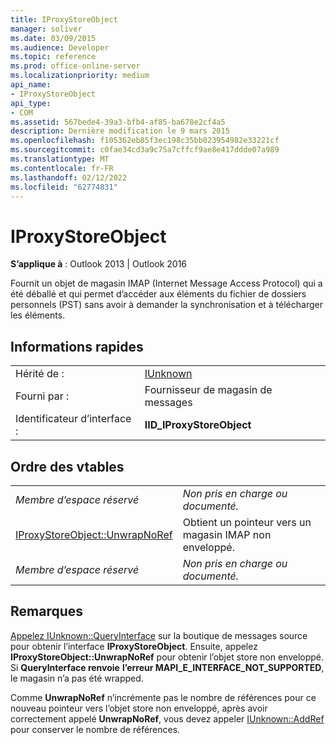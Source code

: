 ```yaml
---
title: IProxyStoreObject
manager: soliver
ms.date: 03/09/2015
ms.audience: Developer
ms.topic: reference
ms.prod: office-online-server
ms.localizationpriority: medium
api_name:
- IProxyStoreObject
api_type:
- COM
ms.assetid: 567bede4-39a3-bfb4-af85-ba678e2cf4a5
description: Dernière modification le 9 mars 2015
ms.openlocfilehash: f105362eb85f3ec198c35bb023954982e33221cf
ms.sourcegitcommit: c0fae34cd3a9c75a7cffcf9ae8e417ddde07a989
ms.translationtype: MT
ms.contentlocale: fr-FR
ms.lasthandoff: 02/12/2022
ms.locfileid: "62774831"
---
```

# <a name="iproxystoreobject"></a>IProxyStoreObject

  
  
**S’applique à** : Outlook 2013 | Outlook 2016 
  
Fournit un objet de magasin IMAP (Internet Message Access Protocol) qui a été déballé et qui permet d’accéder aux éléments du fichier de dossiers personnels (PST) sans avoir à demander la synchronisation et à télécharger les éléments.
  
## <a name="quick-info"></a>Informations rapides

|||
|:-----|:-----|
|Hérité de :  <br/> |[IUnknown](https://msdn.microsoft.com/library/ms680509%28v=VS.85%29.aspx) <br/> |
|Fourni par :  <br/> |Fournisseur de magasin de messages  <br/> |
|Identificateur d’interface :  <br/> |**IID_IProxyStoreObject** <br/> |
   
## <a name="vtable-order"></a>Ordre des vtables

|||
|:-----|:-----|
| *Membre d’espace réservé*  <br/> | *Non pris en charge ou documenté.*  <br/> |
|[IProxyStoreObject::UnwrapNoRef](iproxystoreobject-unwrapnoref.md) <br/> |Obtient un pointeur vers un magasin IMAP non enveloppé. |
| *Membre d’espace réservé*  <br/> | *Non pris en charge ou documenté.*  <br/> |
   
## <a name="remarks"></a>Remarques

[Appelez IUnknown::QueryInterface](https://msdn.microsoft.com/library/ms682521%28v=VS.85%29.aspx) sur la boutique de messages source pour obtenir l’interface **IProxyStoreObject**. Ensuite, appelez **IProxyStoreObject::UnwrapNoRef** pour obtenir l’objet store non enveloppé. Si **QueryInterface renvoie** **l’erreur MAPI_E_INTERFACE_NOT_SUPPORTED**, le magasin n’a pas été wrapped. 
  
Comme **UnwrapNoRef** n’incrémente pas le nombre de références pour ce nouveau pointeur vers l’objet store non enveloppé, après avoir correctement appelé **UnwrapNoRef**, vous devez appeler [IUnknown::AddRef](https://msdn.microsoft.com/library/ms691379%28v=VS.85%29.aspx) pour conserver le nombre de références. 
  

